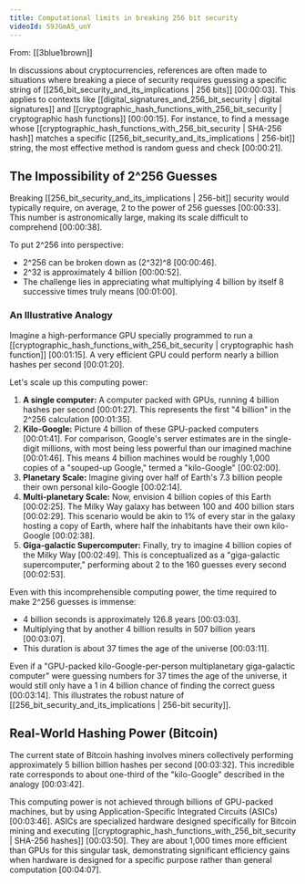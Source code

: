 ```yaml
---
title: Computational limits in breaking 256 bit security
videoId: S9JGmA5_unY
---
```


From: [[3blue1brown]] <br/> 

In discussions about cryptocurrencies, references are often made to situations where breaking a piece of security requires guessing a specific string of [[256_bit_security_and_its_implications | 256 bits]] <a class="yt-timestamp" data-t="00:00:03">[00:00:03]</a>. This applies to contexts like [[digital_signatures_and_256_bit_security | digital signatures]] and [[cryptographic_hash_functions_with_256_bit_security | cryptographic hash functions]] <a class="yt-timestamp" data-t="00:00:15">[00:00:15]</a>. For instance, to find a message whose [[cryptographic_hash_functions_with_256_bit_security | SHA-256 hash]] matches a specific [[256_bit_security_and_its_implications | 256-bit]] string, the most effective method is random guess and check <a class="yt-timestamp" data-t="00:00:21">[00:00:21]</a>.

## The Impossibility of 2^256 Guesses

Breaking [[256_bit_security_and_its_implications | 256-bit]] security would typically require, on average, 2 to the power of 256 guesses <a class="yt-timestamp" data-t="00:00:33">[00:00:33]</a>. This number is astronomically large, making its scale difficult to comprehend <a class="yt-timestamp" data-t="00:00:38">[00:00:38]</a>.

To put 2^256 into perspective:
*   2^256 can be broken down as (2^32)^8 <a class="yt-timestamp" data-t="00:00:46">[00:00:46]</a>.
*   2^32 is approximately 4 billion <a class="yt-timestamp" data-t="00:00:52">[00:00:52]</a>.
*   The challenge lies in appreciating what multiplying 4 billion by itself 8 successive times truly means <a class="yt-timestamp" data-t="00:01:00">[00:01:00]</a>.

### An Illustrative Analogy

Imagine a high-performance GPU specially programmed to run a [[cryptographic_hash_functions_with_256_bit_security | cryptographic hash function]] <a class="yt-timestamp" data-t="00:01:15">[00:01:15]</a>. A very efficient GPU could perform nearly a billion hashes per second <a class="yt-timestamp" data-t="00:01:20">[00:01:20]</a>.

Let's scale up this computing power:
1.  **A single computer:** A computer packed with GPUs, running 4 billion hashes per second <a class="yt-timestamp" data-t="00:01:27">[00:01:27]</a>. This represents the first "4 billion" in the 2^256 calculation <a class="yt-timestamp" data-t="00:01:35">[00:01:35]</a>.
2.  **Kilo-Google:** Picture 4 billion of these GPU-packed computers <a class="yt-timestamp" data-t="00:01:41">[00:01:41]</a>. For comparison, Google's server estimates are in the single-digit millions, with most being less powerful than our imagined machine <a class="yt-timestamp" data-t="00:01:46">[00:01:46]</a>. This means 4 billion machines would be roughly 1,000 copies of a "souped-up Google," termed a "kilo-Google" <a class="yt-timestamp" data-t="00:02:00">[00:02:00]</a>.
3.  **Planetary Scale:** Imagine giving over half of Earth's 7.3 billion people their own personal kilo-Google <a class="yt-timestamp" data-t="00:02:14">[00:02:14]</a>.
4.  **Multi-planetary Scale:** Now, envision 4 billion copies of this Earth <a class="yt-timestamp" data-t="00:02:25">[00:02:25]</a>. The Milky Way galaxy has between 100 and 400 billion stars <a class="yt-timestamp" data-t="00:02:29">[00:02:29]</a>. This scenario would be akin to 1% of every star in the galaxy hosting a copy of Earth, where half the inhabitants have their own kilo-Google <a class="yt-timestamp" data-t="00:02:38">[00:02:38]</a>.
5.  **Giga-galactic Supercomputer:** Finally, try to imagine 4 billion copies of the Milky Way <a class="yt-timestamp" data-t="00:02:49">[00:02:49]</a>. This is conceptualized as a "giga-galactic supercomputer," performing about 2 to the 160 guesses every second <a class="yt-timestamp" data-t="00:02:53">[00:02:53]</a>.

Even with this incomprehensible computing power, the time required to make 2^256 guesses is immense:
*   4 billion seconds is approximately 126.8 years <a class="yt-timestamp" data-t="00:03:03">[00:03:03]</a>.
*   Multiplying that by another 4 billion results in 507 billion years <a class="yt-timestamp" data-t="00:03:07">[00:03:07]</a>.
*   This duration is about 37 times the age of the universe <a class="yt-timestamp" data-t="00:03:11">[00:03:11]</a>.

<div class="callout is-warning">
Even if a "GPU-packed kilo-Google-per-person multiplanetary giga-galactic computer" were guessing numbers for 37 times the age of the universe, it would still only have a 1 in 4 billion chance of finding the correct guess <a class="yt-timestamp" data-t="00:03:14">[00:03:14]</a>. This illustrates the robust nature of [[256_bit_security_and_its_implications | 256-bit security]].
</div>

## Real-World Hashing Power (Bitcoin)

The current state of Bitcoin hashing involves miners collectively performing approximately 5 billion billion hashes per second <a class="yt-timestamp" data-t="00:03:32">[00:03:32]</a>. This incredible rate corresponds to about one-third of the "kilo-Google" described in the analogy <a class="yt-timestamp" data-t="00:03:42">[00:03:42]</a>.

This computing power is not achieved through billions of GPU-packed machines, but by using Application-Specific Integrated Circuits (ASICs) <a class="yt-timestamp" data-t="00:03:46">[00:03:46]</a>. ASICs are specialized hardware designed specifically for Bitcoin mining and executing [[cryptographic_hash_functions_with_256_bit_security | SHA-256 hashes]] <a class="yt-timestamp" data-t="00:03:50">[00:03:50]</a>. They are about 1,000 times more efficient than GPUs for this singular task, demonstrating significant efficiency gains when hardware is designed for a specific purpose rather than general computation <a class="yt-timestamp" data-t="00:04:07">[00:04:07]</a>.